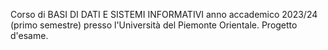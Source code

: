 Corso di BASI DI DATI E SISTEMI INFORMATIVI anno accademico 2023/24 (primo semestre) presso l'Università del Piemonte Orientale. Progetto d'esame.
